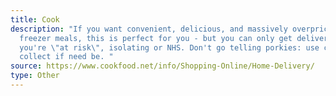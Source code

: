 ```yaml
---
title: Cook
description: "If you want convenient, delicious, and massively overpriced
  freezer meals, this is perfect for you - but you can only get delivery if
  you're \"at risk\", isolating or NHS. Don't go telling porkies: use click and
  collect if need be. "
source: https://www.cookfood.net/info/Shopping-Online/Home-Delivery/
type: Other
---
```

